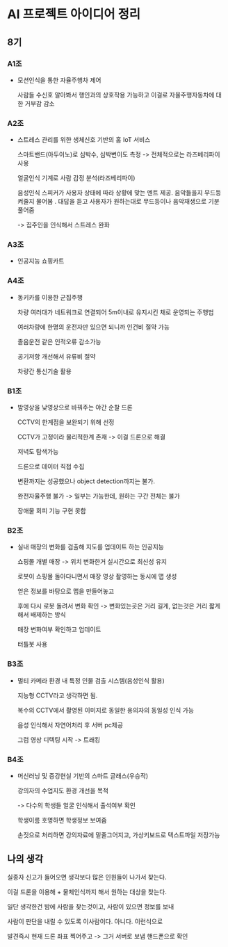 # AI 프로젝트 아이디어 정리

## 8기

### A1조

- 모션인식을 통한 자율주행차 제어 

  사람들 수신호 알아봐서 행인과의 상호작용 가능하고 이걸로 자율주행자동차에 대한 거부감 감소 

### A2조

- 스트레스 관리를 위한 생체신호 기반의 홈 IoT 서비스

  스마트밴드(아두이노)로 심박수, 심박변이도 측정 -> 전체적으로는 라즈베리파이 사용

  얼굴인식 기계로 사람 감정 분석(라즈베리파이)

  음성인식 스피커가 사용자 상태에 따라 상황에 맞는 멘트 제공. 음악들을지 무드등 켜줄지 물어봄 . 대답을 듣고 사용자가 원하는대로 무드등이나 음악재생으로 기분 풀어줌

  -> 집주인을 인식해서 스트레스 완화 

### A3조

- 인공지능 쇼핑카트 

### A4조

- 동키카를 이용한 군집주행

  차량 여러대가 네트워크로 연결되어 5m이내로 유지시킨 채로 운영되는 주행법

  여러차량에 한명의 운전자만 있으면 되니까 인건비 절약 가능

  졸음운전 같은 인적오류 감소가능

  공기저항 개선해서 유류비 절약

  차량간 통신기술 활용

### B1조

- 밤영상을 낮영상으로 바꿔주는 야간 순찰 드론

  CCTV의 한계점을 보완되기 위해 선정

  CCTV가 고정이라 물리적한계 존재 -> 이걸 드론으로 해결

  저녁도 탐색가능

  드론으로 데이터 직접 수집

  변환까지는 성공했으나 object detection까지는 불가. 

  완전자율주행 불가 -> 일부는 가능한데, 원하는 구간 전체는 불가 

  장애물 회피 기능 구현 못함

### B2조

- 실내 매장의 변화를 검출해 지도를 업데이트 하는 인공지능

  쇼핑몰 개별 매장 -> 위치 변화한거 실시간으로 최신성 유지 

  로봇이 쇼핑몰 돌아다니면서 매장 영상 촬영하는 동시에 맵 생성

  얻은 정보를 바탕으로 맵을 만들어놓고 

  후에 다시 로봇 돌려서 변화 확인 -> 변화있는곳은 거리 길게, 없는것은 거리 짧게 해서 배제하는 방식 

  매장 변화여부 확인하고 업데이트 

  터틀봇 사용

### B3조

- 멀티 카메라 환경 내 특정 인물 검출 시스템(음성인식 활용)

  지능형 CCTV라고 생각하면 됨. 

  복수의 CCTV에서 촬영된 이미지로 동일한 용의자의 동일성 인식 가능

  음성 인식해서 자연어처리 후 서버 pc제공

  그럼 영상 디텍팅 시작 -> 트래킹 

### B4조

- 머신러닝 및 증강현실 기반의 스마트 글래스(우승작)

  강의자의 수업지도 환경 개선을 목적 

  -> 다수의 학생들 얼굴 인식해서 출석여부 확인 

  학생이름 호명하면 학생정보 보여줌

  손짓으로 처리하면 강의자료에 밑줄그어지고, 가상키보드로 텍스트파일 저장가능


## 나의 생각



실종자 신고가 들어오면 생각보다 많은 인원들이 나가서 찾는다. 

이걸 드론을 이용해 + 물체인식까지 해서 원하는 대상을 찾는다. 

일단 생각한건 밤에 사람을 찾는것이고, 사람이 있으면 정보를 보내 

사람이 판단을 내릴 수 있도록 이사람이다. 아니다. 이런식으로 

발견즉시 현재 드론 좌표 찍어주고 -> 그거 서버로 보냄 핸드폰으로 확인











